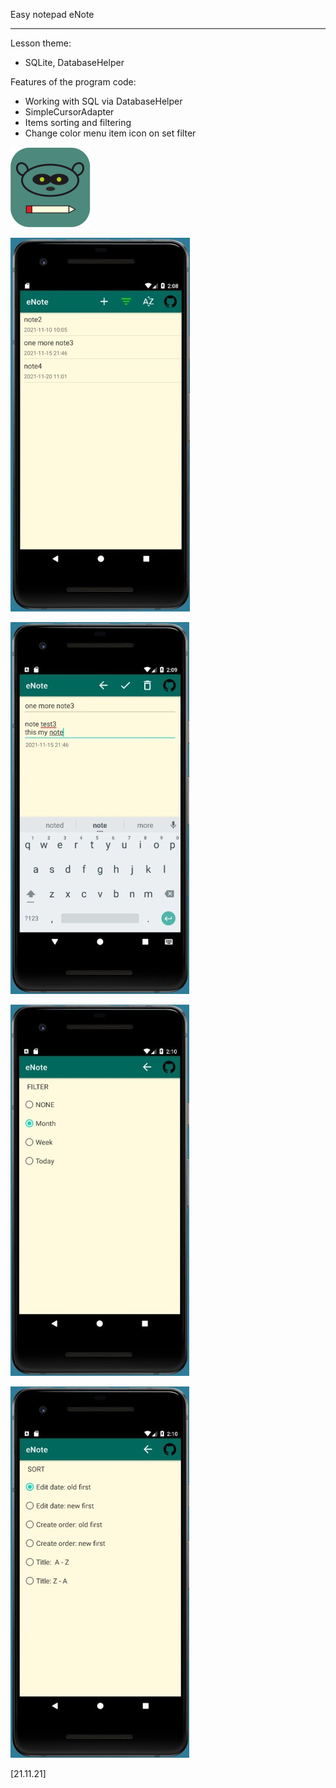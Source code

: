 Easy notepad eNote

----
Lesson theme:
- SQLite, DatabaseHelper

Features of the program code:
- Working with SQL via DatabaseHelper
- SimpleCursorAdapter
- Items sorting and filtering
- Change color menu item icon on set filter

![alt text](app_ic_enote.png)

![alt text](Screenshot_1.jpg)

![alt text](Screenshot_2.jpg)

![alt text](Screenshot_3.jpg)

![alt text](Screenshot_4.jpg)

[21.11.21]
